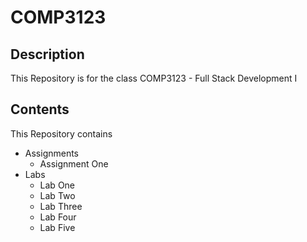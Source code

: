 # COMP3123

## Description

This Repository is for the class COMP3123 - Full Stack Development I

## Contents

This Repository contains

- Assignments
  - Assignment One
- Labs
  - Lab One
  - Lab Two
  - Lab Three
  - Lab Four
  - Lab Five
